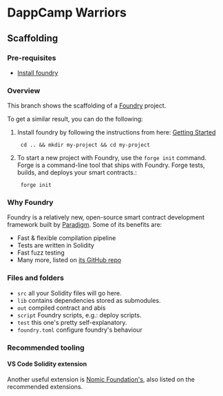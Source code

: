 # DappCamp Warriors

## Scaffolding

### Pre-requisites

* [Install foundry](https://book.getfoundry.sh/getting-started/installation)

### Overview

This branch shows the scaffolding of a [Foundry](https://getfoundry.sh/) project.

To get a similar result, you can do the following:

1) Install foundry by following the instructions from here: [Getting Started](https://book.getfoundry.sh/getting-started/installation)

        cd .. && mkdir my-project && cd my-project

2) To start a new project with Foundry, use the `forge init` command. Forge is a command-line tool that ships with Foundry. Forge tests, builds, and deploys your smart contracts.:

        forge init

### Why Foundry

Foundry is a relatively new, open-source smart contract development framework built by [Paradigm](https://paradigm.xyz/).
Some of its benefits are:

* Fast & flexible compilation pipeline
* Tests are written in Solidity
* Fast fuzz testing
* Many more, listed on [its GitHub repo](https://github.com/foundry-rs/foundry)

### Files and folders

* `src` all your Solidity files will go here.
* `lib` contains dependencies stored as submodules.
* `out` compiled contract and abis
* `script` Foundry scripts, e.g.: deploy scripts.
* `test` this one's pretty self-explanatory.
* `foundry.toml` configure foundry's behaviour

### Recommended tooling

#### VS Code Solidity extension

Another useful extension is [Nomic Foundation's](https://marketplace.visualstudio.com/items?itemName=NomicFoundation.hardhat-solidity), also listed on the recommended extensions.
